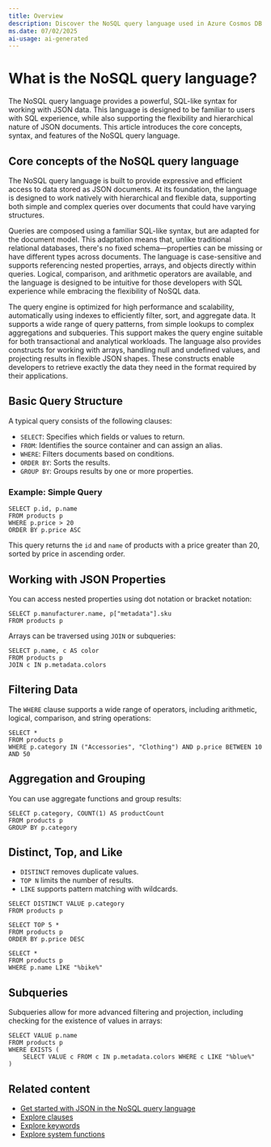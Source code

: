 ```yaml
---
title: Overview
description: Discover the NoSQL query language used in Azure Cosmos DB for NoSQL and Cosmos DB in Microsoft Fabric. Learn syntax, features, and best practices.
ms.date: 07/02/2025
ai-usage: ai-generated
---
```


# What is the NoSQL query language?

The NoSQL query language provides a powerful, SQL-like syntax for working with JSON data. This language is designed to be familiar to users with SQL experience, while also supporting the flexibility and hierarchical nature of JSON documents. This article introduces the core concepts, syntax, and features of the NoSQL query language.

## Core concepts of the NoSQL query language

The NoSQL query language is built to provide expressive and efficient access to data stored as JSON documents. At its foundation, the language is designed to work natively with hierarchical and flexible data, supporting both simple and complex queries over documents that could have varying structures.

Queries are composed using a familiar SQL-like syntax, but are adapted for the document model. This adaptation means that, unlike traditional relational databases, there's no fixed schema—properties can be missing or have different types across documents. The language is case-sensitive and supports referencing nested properties, arrays, and objects directly within queries. Logical, comparison, and arithmetic operators are available, and the language is designed to be intuitive for those developers with SQL experience while embracing the flexibility of NoSQL data.

The query engine is optimized for high performance and scalability, automatically using indexes to efficiently filter, sort, and aggregate data. It supports a wide range of query patterns, from simple lookups to complex aggregations and subqueries. This support makes the query engine suitable for both transactional and analytical workloads. The language also provides constructs for working with arrays, handling null and undefined values, and projecting results in flexible JSON shapes. These constructs enable developers to retrieve exactly the data they need in the format required by their applications.

## Basic Query Structure

A typical query consists of the following clauses:

- `SELECT`: Specifies which fields or values to return.
- `FROM`: Identifies the source container and can assign an alias.
- `WHERE`: Filters documents based on conditions.
- `ORDER BY`: Sorts the results.
- `GROUP BY`: Groups results by one or more properties.

### Example: Simple Query

```nosql
SELECT p.id, p.name
FROM products p
WHERE p.price > 20
ORDER BY p.price ASC
```

This query returns the `id` and `name` of products with a price greater than 20, sorted by price in ascending order.

## Working with JSON Properties

You can access nested properties using dot notation or bracket notation:

```nosql
SELECT p.manufacturer.name, p["metadata"].sku
FROM products p
```

Arrays can be traversed using `JOIN` or subqueries:

```nosql
SELECT p.name, c AS color
FROM products p
JOIN c IN p.metadata.colors
```

## Filtering Data

The `WHERE` clause supports a wide range of operators, including arithmetic, logical, comparison, and string operations:

```nosql
SELECT *
FROM products p
WHERE p.category IN ("Accessories", "Clothing") AND p.price BETWEEN 10 AND 50
```

## Aggregation and Grouping

You can use aggregate functions and group results:

```nosql
SELECT p.category, COUNT(1) AS productCount
FROM products p
GROUP BY p.category
```

## Distinct, Top, and Like

- `DISTINCT` removes duplicate values.
- `TOP N` limits the number of results.
- `LIKE` supports pattern matching with wildcards.

```nosql
SELECT DISTINCT VALUE p.category
FROM products p

SELECT TOP 5 *
FROM products p
ORDER BY p.price DESC

SELECT *
FROM products p
WHERE p.name LIKE "%bike%"
```

## Subqueries

Subqueries allow for more advanced filtering and projection, including checking for the existence of values in arrays:

```nosql
SELECT VALUE p.name
FROM products p
WHERE EXISTS (
    SELECT VALUE c FROM c IN p.metadata.colors WHERE c LIKE "%blue%"
)
```

## Related content

- [Get started with JSON in the NoSQL query language](get-started-json.md)
- [Explore clauses](clauses.md)
- [Explore keywords](keywords.md)
- [Explore system functions](functions.md)
